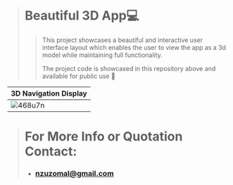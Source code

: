 > # Beautiful 3D App:computer:
>
>> This project showcases a beautiful and interactive user interface layout which enables the user to 
>> view the app as a 3d model while maintaining full functionality.
>>
>> The project code is showcased in this repository above and available for public use :floppy_disk:

|3D Navigation Display|
|--------------------|
|![468u7n](https://user-images.githubusercontent.com/17411265/85641364-a2bb0c00-b68e-11ea-9a4b-019786361beb.gif)|

> # For More Info or Quotation Contact:
> - ### nzuzomal@gmail.com

